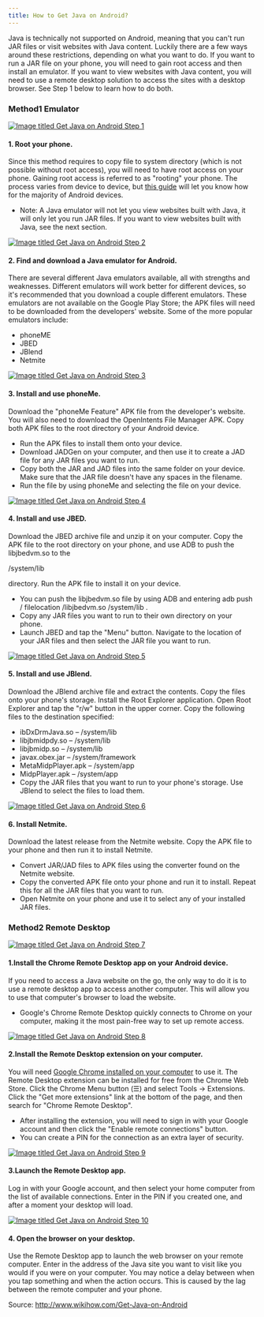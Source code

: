 ```yaml
---
title: How to Get Java on Android?
---
```


Java is technically not supported on Android, meaning that you can't run JAR files or visit websites with Java content. Luckily there are a few ways around these restrictions, depending on what you want to do. If you want to run a JAR file on your phone, you will need to gain root access and then install an emulator. If you want to view websites with Java content, you will need to use a remote desktop solution to access the sites with a desktop browser. See Step 1 below to learn how to do both.

### Method1 Emulator

[![](http://pad3.whstatic.com/images/thumb/d/d3/Get-Java-on-Android-Step-1-Version-5.jpg/aid2232706-v4-728px-Get-Java-on-Android-Step-1-Version-5.jpg.webp "Image titled Get Java on Android Step 1")](http://www.wikihow.com/Get-Java-on-Android#/Image:Get-Java-on-Android-Step-1-Version-5.jpg)

#### **1. Root your phone.**

Since this method requires to copy file to system directory \(which is not possible without root access\), you will need to have root access on your phone. Gaining root access is referred to as "rooting" your phone. The process varies from device to device, but [this guide](http://www.wikihow.com/Root-an-Android-Phone-with-UnlockRoot-Software) will let you know how for the majority of Android devices.

* Note: A Java emulator will not let you view websites built with Java, it will only let you run JAR files. If you want to view websites built with Java, see the next section.

[![](http://pad3.whstatic.com/images/thumb/c/c0/Get-Java-on-Android-Step-2-Version-5.jpg/aid2232706-v4-728px-Get-Java-on-Android-Step-2-Version-5.jpg.webp "Image titled Get Java on Android Step 2")](http://www.wikihow.com/Get-Java-on-Android#/Image:Get-Java-on-Android-Step-2-Version-5.jpg)

#### 2. **Find and download a Java emulator for Android.**

There are several different Java emulators available, all with strengths and weaknesses. Different emulators will work better for different devices, so it's recommended that you download a couple different emulators. These emulators are not available on the Google Play Store; the APK files will need to be downloaded from the developers' website. Some of the more popular emulators include:

* phoneME
* JBED
* JBlend
* Netmite

[![](http://pad3.whstatic.com/images/thumb/d/d0/Get-Java-on-Android-Step-3-Version-5.jpg/aid2232706-v4-728px-Get-Java-on-Android-Step-3-Version-5.jpg.webp "Image titled Get Java on Android Step 3")](http://www.wikihow.com/Get-Java-on-Android#/Image:Get-Java-on-Android-Step-3-Version-5.jpg)

#### 3. **Install and use phoneMe.**

Download the "phoneMe Feature" APK file from the developer's website. You will also need to download the OpenIntents File Manager APK. Copy both APK files to the root directory of your Android device.

* Run the APK files to install them onto your device.
* Download JADGen on your computer, and then use it to create a JAD file for any JAR files you want to run.
* Copy both the JAR and JAD files into the same folder on your device. Make sure that the JAR file doesn't have any spaces in the filename.
* Run the file by using phoneMe and selecting the file on your device.

[![](http://pad3.whstatic.com/images/thumb/a/ad/Get-Java-on-Android-Step-4-Version-5.jpg/aid2232706-v4-728px-Get-Java-on-Android-Step-4-Version-5.jpg.webp "Image titled Get Java on Android Step 4")](http://www.wikihow.com/Get-Java-on-Android#/Image:Get-Java-on-Android-Step-4-Version-5.jpg)

#### 4. **Install and use JBED.**

Download the JBED archive file and unzip it on your computer. Copy the APK file to the root directory on your phone, and use ADB to push the libjbedvm.so to the

/system/lib

directory. Run the APK file to install it on your device.

* You can push the libjbedvm.so file by using ADB and entering
adb push /
filelocation
/libjbedvm.so /system/lib
.
* Copy any JAR files you want to run to their own directory on your phone.
* Launch JBED and tap the "Menu" button. Navigate to the location of your JAR files and then select the JAR file you want to run.

[![](http://pad3.whstatic.com/images/thumb/f/fe/Get-Java-on-Android-Step-5-Version-3.jpg/aid2232706-v4-728px-Get-Java-on-Android-Step-5-Version-3.jpg.webp "Image titled Get Java on Android Step 5")](http://www.wikihow.com/Get-Java-on-Android#/Image:Get-Java-on-Android-Step-5-Version-3.jpg)

#### 5. **Install and use JBlend.**

Download the JBlend archive file and extract the contents. Copy the files onto your phone's storage. Install the Root Explorer application. Open Root Explorer and tap the "r/w" button in the upper corner. Copy the following files to the destination specified:

* ibDxDrmJava.so – /system/lib
* libjbmidpdy.so – /system/lib
* libjbmidp.so – /system/lib
* javax.obex.jar – /system/framework
* MetaMidpPlayer.apk – /system/app
* MidpPlayer.apk – /system/app
* Copy the JAR files that you want to run to your phone's storage. Use JBlend to select the files to load them.

[![](http://pad1.whstatic.com/images/thumb/f/f7/Get-Java-on-Android-Step-6-Version-3.jpg/aid2232706-v4-728px-Get-Java-on-Android-Step-6-Version-3.jpg.webp "Image titled Get Java on Android Step 6")](http://www.wikihow.com/Get-Java-on-Android#/Image:Get-Java-on-Android-Step-6-Version-3.jpg)

#### 6. **Install Netmite.**

Download the latest release from the Netmite website. Copy the APK file to your phone and then run it to install Netmite.

* Convert JAR/JAD files to APK files using the converter found on the Netmite website.
* Copy the converted APK file onto your phone and run it to install. Repeat this for all the JAR files that you want to run.
* Open Netmite on your phone and use it to select any of your installed JAR files.


### Method2 Remote Desktop

[![](http://pad2.whstatic.com/images/thumb/9/9f/Get-Java-on-Android-Step-7-Version-3.jpg/aid2232706-v4-728px-Get-Java-on-Android-Step-7-Version-3.jpg.webp "Image titled Get Java on Android Step 7")](http://www.wikihow.com/Get-Java-on-Android#/Image:Get-Java-on-Android-Step-7-Version-3.jpg)


#### 1.**Install the Chrome Remote Desktop app on your Android device.**

If you need to access a Java website on the go, the only way to do it is to use a remote desktop app to access another computer. This will allow you to use that computer's browser to load the website.

* Google's Chrome Remote Desktop quickly connects to Chrome on your computer, making it the most pain-free way to set up remote access.

[![](http://pad3.whstatic.com/images/thumb/0/0c/Get-Java-on-Android-Step-8-Version-3.jpg/aid2232706-v4-728px-Get-Java-on-Android-Step-8-Version-3.jpg.webp "Image titled Get Java on Android Step 8")](http://www.wikihow.com/Get-Java-on-Android#/Image:Get-Java-on-Android-Step-8-Version-3.jpg)


#### 2.**Install the Remote Desktop extension on your computer.**

You will need [Google Chrome installed on your computer](http://www.wikihow.com/Download-and-Install-Google-Chrome) to use it. The Remote Desktop extension can be installed for free from the Chrome Web Store. Click the Chrome Menu button \(☰\) and select Tools → Extensions. Click the "Get more extensions" link at the bottom of the page, and then search for "Chrome Remote Desktop".

* After installing the extension, you will need to sign in with your Google account and then click the "Enable remote connections" button.
* You can create a PIN for the connection as an extra layer of security.

[![](http://pad3.whstatic.com/images/thumb/2/2d/Get-Java-on-Android-Step-9-Version-3.jpg/aid2232706-v4-728px-Get-Java-on-Android-Step-9-Version-3.jpg.webp "Image titled Get Java on Android Step 9")](http://www.wikihow.com/Get-Java-on-Android#/Image:Get-Java-on-Android-Step-9-Version-3.jpg)

#### 3.**Launch the Remote Desktop app.**

Log in with your Google account, and then select your home computer from the list of available connections. Enter in the PIN if you created one, and after a moment your desktop will load.

[![](http://pad1.whstatic.com/images/thumb/6/64/Get-Java-on-Android-Step-10-Version-3.jpg/aid2232706-v4-728px-Get-Java-on-Android-Step-10-Version-3.jpg.webp "Image titled Get Java on Android Step 10")](http://www.wikihow.com/Get-Java-on-Android#/Image:Get-Java-on-Android-Step-10-Version-3.jpg)


#### 4. **Open the browser on your desktop.**

Use the Remote Desktop app to launch the web browser on your remote computer. Enter in the address of the Java site you want to visit like you would if you were on your computer. You may notice a delay between when you tap something and when the action occurs. This is caused by the lag between the remote computer and your phone.

Source: http://www.wikihow.com/Get-Java-on-Android



